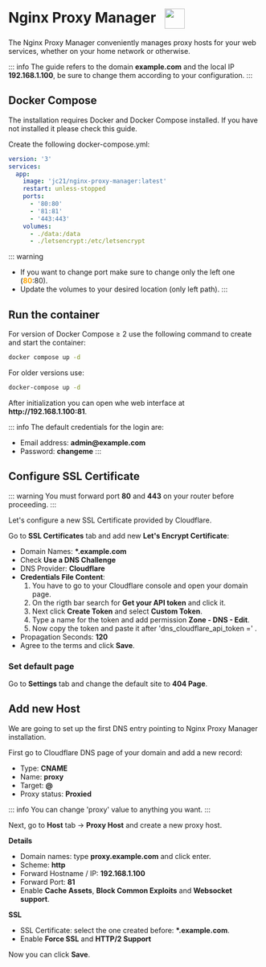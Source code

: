 # Nginx Proxy Manager <img src="/npm-icon.png" width="40" height="40" style="display:inline-block; vertical-align: middle; margin-left:10px;">


The Nginx Proxy Manager conveniently manages proxy hosts for your web services, whether on your home network or otherwise.

::: info
The guide refers to the domain <strong>example.com</strong> and the local IP <strong>192.168.1.100</strong>, be sure to change them according to your configuration.
:::

## Docker Compose
The installation requires Docker and Docker Compose installed. If you have not installed it please check this guide.

Create the following docker-compose.yml:
```yml
version: '3'
services:
  app:
    image: 'jc21/nginx-proxy-manager:latest'
    restart: unless-stopped
    ports:
      - '80:80'
      - '81:81'
      - '443:443'
    volumes:
      - ./data:/data
      - ./letsencrypt:/etc/letsencrypt
```

::: warning
* If you want to change port make sure to change only the left one (<span style="color:orange"><strong>80</strong></span>:80).
* Update the volumes to your desired location (only left path).
:::

## Run the container
For version of Docker Compose ≥ 2 use the following command to create and start the container:
```bash
docker compose up -d
```
For older versions use:
```bash
docker-compose up -d
```

After initialization you can open whe web interface at <strong>ht<span>tp://</span>192.168.1.100:81</strong>.

::: info
The default credentials for the login are:
- Email address: <strong>admin<span>@</span>example.com</strong>
- Password: <strong>changeme</strong>
:::


## Configure SSL Certificate

::: warning
You must forward port <strong>80</strong> and <strong>443</strong> on your router before proceeding.
:::

Let's configure a new SSL Certificate provided by Cloudflare.

Go to <strong>SSL Certificates</strong> tab and add new <strong>Let's Encrypt Certificate</strong>:

* Domain Names: <strong>*.example.com</strong>
* Check <strong>Use a DNS Challenge</strong>
* DNS Provider: <strong>Cloudflare</strong>
* <strong>Credentials File Content</strong>:
    1. You have to go to your Cloudflare console and open your domain page. 
    2. On the rigth bar search for <strong>Get your API token</strong> and click it. 
    3. Next click <strong>Create Token</strong> and select <strong>Custom Token</strong>. 
    4. Type a name for the token and add permission <strong>Zone - DNS - Edit</strong>. 
    5. Now copy the token and paste it after 'dns_cloudflare_api_token =' .
* Propagation Seconds: <strong>120</strong>
* Agree to the terms and click <strong>Save</strong>.

### Set default page

Go to <strong>Settings</strong> tab and change the default site to <strong>404 Page</strong>.

## Add new Host

We are going to set up the first DNS entry pointing to Nginx Proxy Manager installation.

First go to Cloudflare DNS page of your domain and add a new record:
* Type: <strong>CNAME</strong>
* Name: <strong>proxy</strong>
* Target: <strong>@</strong>
* Proxy status: <strong>Proxied</strong>

::: info
You can change 'proxy' value to anything you want.
:::

Next, go to <strong>Host</strong> tab -> <strong>Proxy Host</strong> and create a new proxy host.

<strong>Details</strong>
* Domain names: type <strong>proxy.example.com</strong> and click enter.
* Scheme: <strong>http</strong>
* Forward Hostname / IP: <strong>192.168.1.100</strong>
* Forward Port: <strong>81</strong>
* Enable <strong>Cache Assets</strong>, <strong>Block Common Exploits</strong> and <strong>Websocket support</strong>.

<strong>SSL</strong>
* SSL Certificate: select the one created before: <strong>*.example.com</strong>.
* Enable <strong>Force SSL</strong> and <strong>HTTP/2 Support</strong>

Now you can click <strong>Save</strong>.
